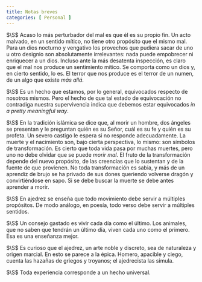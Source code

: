 ```yaml
---
title: Notas breves 
categories: [ Personal ]
---
```


$\S$ Acaso lo más perturbador del mal es que él es su propio fin. Un acto malvado,
en un sentido mítico, no tiene otro propósito que el mismo mal. Para un dios
nocturno y vengativo los provechos que pudiera sacar de uno u otro designio son
absolutamente irrelevantes: nada puede empobrecer ni enriquecer a un dios.
Incluso ante la más desatenta inspección, es claro que el mal nos produce un
sentimiento mítico. Se comporta como un dios y, en cierto sentido, lo es. El
terror que nos produce es el terror de un numen, de un algo que existe *más allá*.

$\S$ Es un hecho que estamos, por lo general, equivocados respecto de nosotros
mismos. Pero el hecho de que tal estado de equivocación no contradiga nuestra
supervivencia indica que debemos estar equivocados *in a pretty meaningful way*.

$\S$ En la tradición islámica se dice que, al morir un hombre, dos ángeles se
presentan y le preguntan quién es su Señor, cuál es su fe y quién es su
profeta. Un severo castigo le espera si no responde adecuadamente. La muerte y
el nacimiento son, bajo cierta perspectiva, lo mismo: son símbolos de
transformación. Es cierto que toda vida pasa por muchas muertes, pero uno no
debe olvidar que se puede *morir mal*. El fruto de la transformación depende del
nuevo propósito, de las creencias que lo sustentan y de la fuente de que
provienen. No toda transformación es sabia, y más de un aprendiz de brujo se ha
privado de sus dones queriendo volverse dragón y convirtiéndose en sapo. Si se
debe buscar la muerte se debe antes aprender a morir.

$\S$ En ajedrez se enseña que todo movimiento debe servir a múltiples
propósitos. De modo análogo, en poesía, todo verso debe servir a múltiples
sentidos.

$\S$ Un consejo gastado es vivir cada día como el último. Los animales, que no
saben que tendrán un último día, viven cada uno como el primero. Esa es una
enseñanza mejor.

$\S$ Es curioso que el ajedrez, un arte noble y discreto, sea de naturaleza y
origen marcial. En esto se parece a la épica. Homero, apacible y ciego, cuenta
las hazañas de griegos y troyanos; el ajedrecista las simula.

$\S$ Toda experiencia corresponde a un hecho universal.




